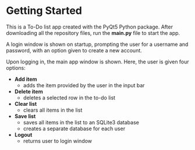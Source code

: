 
# Getting Started
This is a To-Do list app created with the PyQt5 Python package. After downloading all the repository files, run the **main.py** file to start the app.

A login window is shown on startup, prompting the user for a username and password, with an option given to create a new account. 

Upon logging in, the main app window is shown. Here, the user is given four options:
- **Add item** 
    - adds the item provided by the user in the input bar
- **Delete item**
    - deletes a selected row in the to-do list
- **Clear list**
    - clears all items in the list
- **Save list**
    - saves all items in the list to an SQLite3 database 
    - creates a separate database for each user
- **Logout**
    - returns user to login window